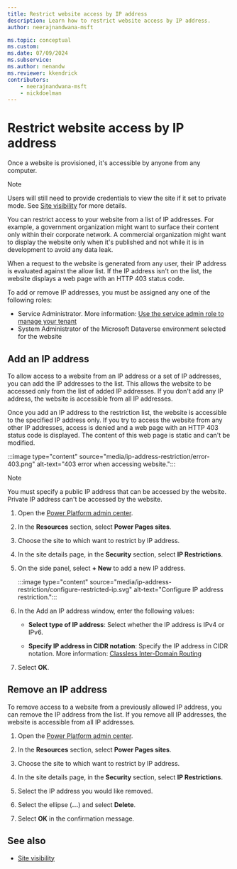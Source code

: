 ```yaml
---
title: Restrict website access by IP address
description: Learn how to restrict website access by IP address.
author: neerajnandwana-msft

ms.topic: conceptual
ms.custom: 
ms.date: 07/09/2024
ms.subservice: 
ms.author: nenandw
ms.reviewer: kkendrick
contributors:
    - neerajnandwana-msft
    - nickdoelman
---
```


# Restrict website access by IP address

Once a website is provisioned, it's accessible by anyone from any computer.

> [!NOTE]
> Users will still need to provide credentials to view the site if it set to private mode. See [Site visibility](../security/site-visibility.md) for more details.

You can restrict access to your website from a list of IP addresses. For example, a government organization might want to surface their content only within their corporate network. A commercial organization might want to display the website only when it's published and not while it is in development to avoid any data leak.

When a request to the website is generated from any user, their IP address is evaluated against the allow list. If the IP address isn't on the list, the website displays a web page with an HTTP 403 status code.

To add or remove IP addresses, you must be assigned any one of the following roles:
- Service Administrator. More information: [Use the service admin role to manage your tenant](/power-platform/admin/use-service-admin-role-manage-tenant)  
- System Administrator of the Microsoft Dataverse environment selected for the website

## Add an IP address

To allow access to a website from an IP address or a set of IP addresses, you can add the IP addresses to the list. This allows the website to be accessed only from the list of added IP addresses. If you don't add any IP address, the website is accessible from all IP addresses.

Once you add an IP address to the restriction list, the website is accessible to the specified IP address only. If you try to access the website from any other IP addresses, access is denied and a web page with an HTTP 403 status code is displayed. The content of this web page is static and can't be modified.

:::image type="content" source="media/ip-address-restriction/error-403.png" alt-text="403 error when accessing website.":::

> [!NOTE]
> You must specify a public IP address that can be accessed by the website. Private IP address can't be accessed by the website.

1. Open the [Power Platform admin center](https://aka.ms/ppac).

1. In the **Resources** section, select **Power Pages sites**.

1. Choose the site to which want to restrict by IP address.

1. In the site details page, in the **Security** section, select **IP Restrictions**.

1. On the side panel, select **+ New** to add a new IP address.

    :::image type="content" source="media/ip-address-restriction/configure-restricted-ip.svg" alt-text="Configure IP address restriction.":::

1. In the Add an IP address window, enter the following values:

    - **Select type of IP address**: Select whether the IP address is IPv4 or IPv6.

    - **Specify IP address in CIDR notation**: Specify the IP address in CIDR notation. More information: [Classless Inter-Domain Routing](https://en.wikipedia.org/wiki/Classless_Inter-Domain_Routing)

1. Select **OK**.

## Remove an IP address

To remove access to a website from a previously allowed IP address, you can remove the IP address from the list. If you remove all IP addresses, the website is accessible from all IP addresses.

1. Open the [Power Platform admin center](https://aka.ms/ppac).

1. In the **Resources** section, select **Power Pages sites**.

1. Choose the site to which want to restrict by IP address.

1. In the site details page, in the **Security** section, select **IP Restrictions**.

1. Select the IP address you would like removed.

1. Select the ellipse (**...**) and select **Delete**.

1. Select **OK** in the confirmation message.

## See also
- [Site visibility](../security/site-visibility.md)

